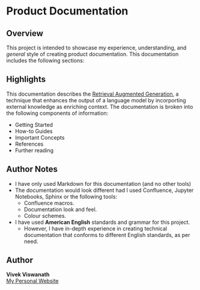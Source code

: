 # Product Documentation  


## Overview

This project is intended to showcase my experience, understanding, and _general_ style of creating product documentation. This documentation includes the following sections:


## Highlights

This documentation describes the [Retrieval Augmented Generation](/Retrieval-Augmented%20Generation:%20Product%20Documentation/), a technique that enhances the output of a language model by incorporting external knowledge as enriching context. The documentation is broken into the following components of information: 

* Getting Started
* How-to Guides
* Important Concepts
* References
* Further reading



## Author Notes

* I have only used Markdown for this documentation (and no other tools)
* The documentation would look different had I used Confluence, Jupyter Notebooks, Sphinx or the following tools:
  * Confluence macros.
  * Documentation look and feel.
  * Colour schemes.
* I have used **American English** standards and grammar for this project. 
  * However, I have in-depth experience in creating technical documentation that conforms to different English standards, as per need.



## Author

**Vivek Viswanath**  
[My Personal Website](https://vivekviswa.net)


